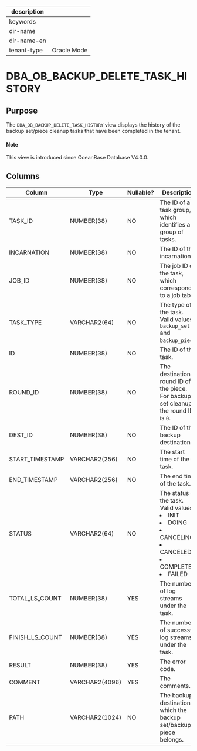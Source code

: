 | description ||
|---|---|
| keywords ||
| dir-name ||
| dir-name-en ||
| tenant-type | Oracle Mode |

# DBA_OB_BACKUP_DELETE_TASK_HISTORY

## Purpose

The `DBA_OB_BACKUP_DELETE_TASK_HISTORY` view displays the history of the backup set/piece cleanup tasks that have been completed in the tenant.

<main id="notice" type='explain'>
  <h4>Note</h4>
  <p>This view is introduced since OceanBase Database V4.0.0. </p>
</main>

## Columns

| Column | Type | Nullable? | Description |
| --- | --- | --- | --- |
| TASK_ID | NUMBER(38) | NO | The ID of a task group, which identifies a group of tasks. |
| INCARNATION | NUMBER(38) | NO | The ID of the incarnation. |
| JOB_ID | NUMBER(38) | NO | The job ID of the task, which corresponds to a job table. |
| TASK_TYPE | VARCHAR2(64) | NO | The type of the task. Valid values: `backup_set` and `backup_piece`. |
| ID | NUMBER(38) | NO | The ID of the task. |
| ROUND_ID | NUMBER(38) | NO | The destination round ID of the piece. For backup set cleanup, the round ID is `0`. |
| DEST_ID | NUMBER(38) | NO | The ID of the backup destination. |
| START_TIMESTAMP | VARCHAR2(256) | NO | The start time of the task. |
| END_TIMESTAMP | VARCHAR2(256) | NO | The end time of the task. |
| STATUS | VARCHAR2(64) | NO | The status of the task. Valid values:<li>INIT<li>DOING<li>CANCELING<li>CANCELED<li>COMPLETED<li>FAILED |
| TOTAL_LS_COUNT | NUMBER(38) | YES | The number of log streams under the task. |
| FINISH_LS_COUNT | NUMBER(38) | YES | The number of successful log streams under the task. |
| RESULT | NUMBER(38) | YES | The error code. |
| COMMENT | VARCHAR2(4096) | YES | The comments. |
| PATH | VARCHAR2(1024) | NO | The backup destination to which the backup set/backup piece belongs. |
